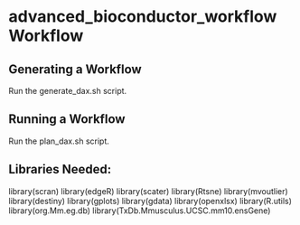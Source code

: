 # advanced_bioconductor_workflow Workflow

Generating a Workflow
---------------------
Run the generate_dax.sh script.

Running a Workflow
-------------------
Run the plan_dax.sh script.

Libraries Needed:
------------------
library(scran)
library(edgeR)
library(scater)
library(Rtsne)
library(mvoutlier)
library(destiny)
library(gplots)
library(gdata)
library(openxlsx)
library(R.utils)
library(org.Mm.eg.db)
library(TxDb.Mmusculus.UCSC.mm10.ensGene)
